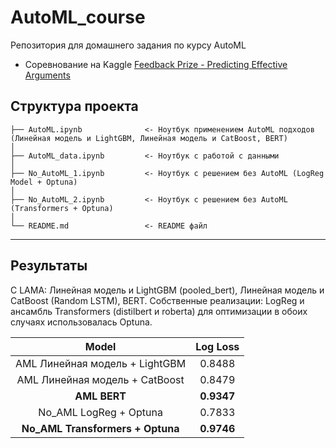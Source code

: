 # AutoML_course
Репозитория для домашнего задания по курсу AutoML

* Соревнование на Kaggle [Feedback Prize - Predicting Effective Arguments](https://www.kaggle.com/competitions/feedback-prize-effectiveness/data)


Структура проекта
------------
    ├── AutoML.ipynb              <- Ноутбук применением AutoML подходов (Линейная модель и LightGBM, Линейная модель и CatBoost, BERT)                  
    │   
    ├── AutoML_data.ipynb         <- Ноутбук с работой с данными
    │
    ├── No_AutoML_1.ipynb         <- Ноутбук с решением без AutoML (LogReg Model + Optuna)
    │
    ├── No_AutoML_2.ipynb         <- Ноутбук с решением без AutoML (Transformers + Optuna)
    │
    └── README.md                 <- README файл

    
--------

## Результаты
С LAMA: Линейная модель и LightGBM (pooled_bert), Линейная модель и CatBoost (Random LSTM), BERT.
Собственные реализации: LogReg и ансамбль Transformers (distilbert и roberta) для оптимизации в обоих случаях использовалась Optuna.


|                 Model                 |    Log Loss  |
|:-------------------------------------:|:------------:|
|  AML Линейная модель + LightGBM       |    0.8488    |
|  AML Линейная модель + CatBoost       |    0.8479    |
|  **AML BERT**                         |  **0.9347**  |
|  No_AML LogReg + Optuna               |    0.7833    |
|  **No_AML Transformers + Optuna**     |  **0.9746**  |
